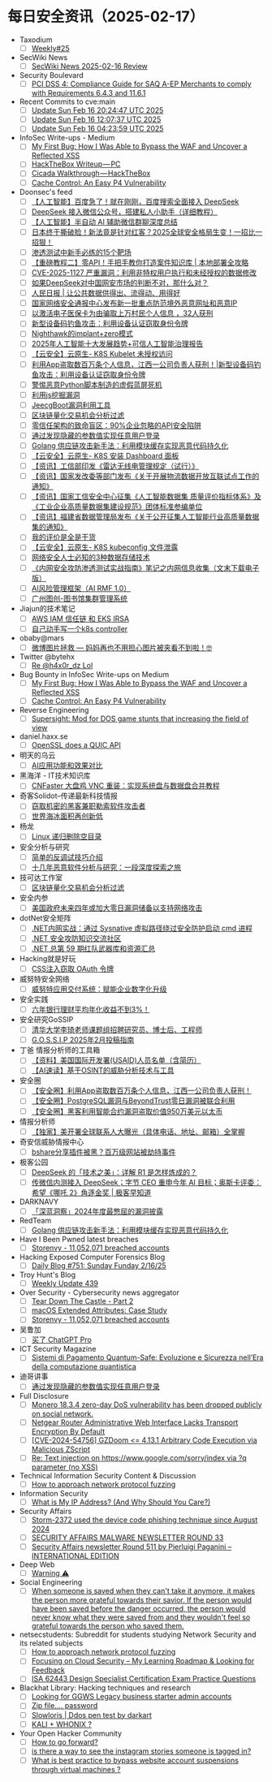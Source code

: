 # 每日安全资讯（2025-02-17）

- Taxodium
  - [ ] [Weekly#25](https://taxodium.ink/25.html)
- SecWiki News
  - [ ] [SecWiki News 2025-02-16 Review](http://www.sec-wiki.com/?2025-02-16)
- Security Boulevard
  - [ ] [PCI DSS 4: Compliance Guide for SAQ A-EP Merchants to comply with Requirements 6.4.3 and 11.6.1](https://securityboulevard.com/2025/02/pci-dss-4-compliance-guide-for-saq-a-ep-merchants-to-comply-with-requirements-6-4-3-and-11-6-1/)
- Recent Commits to cve:main
  - [ ] [Update Sun Feb 16 20:24:47 UTC 2025](https://github.com/trickest/cve/commit/85c25c16a8aa5eca170882f564c21848e57174b8)
  - [ ] [Update Sun Feb 16 12:07:37 UTC 2025](https://github.com/trickest/cve/commit/8d696b6b5655db644b5ca98bb4a2196c2bc3682d)
  - [ ] [Update Sun Feb 16 04:23:59 UTC 2025](https://github.com/trickest/cve/commit/c89c3905a940cab0845976d5923f2010a32824a2)
- InfoSec Write-ups - Medium
  - [ ] [My First Bug: How I Was Able to Bypass the WAF and Uncover a Reflected XSS](https://infosecwriteups.com/my-first-bug-how-i-was-able-to-bypass-the-waf-and-uncover-a-reflected-xss-e0534b6f05e4?source=rss----7b722bfd1b8d---4)
  - [ ] [HackTheBox Writeup — PC](https://infosecwriteups.com/hackthebox-writeup-pc-1c0178023411?source=rss----7b722bfd1b8d---4)
  - [ ] [Cicada Walkthrough — HackTheBox](https://infosecwriteups.com/cicada-walkthrough-hackthebox-a78ff36f869d?source=rss----7b722bfd1b8d---4)
  - [ ] [Cache Control: An Easy P4 Vulnerability](https://infosecwriteups.com/cache-control-an-easy-p4-vulnerability-746138597d10?source=rss----7b722bfd1b8d---4)
- Doonsec's feed
  - [ ] [【人工智能】百度急了！就在刚刚，百度搜索全面接入 DeepSeek](https://mp.weixin.qq.com/s?__biz=MzU1Mjk3MDY1OA==&mid=2247519417&idx=1&sn=52c6b27b91a8b6fa4724ee640b9548d1)
  - [ ] [DeepSeek 接入微信公众号，搭建私人小助手（详细教程）](https://mp.weixin.qq.com/s?__biz=Mzg2NDYwMDA1NA==&mid=2247544362&idx=1&sn=1c97a0ebc8850665b38f7390b53e5b3b)
  - [ ] [【人工智能】半自动 AI 辅助微信群聊深度总结](https://mp.weixin.qq.com/s?__biz=MzU1Mjk3MDY1OA==&mid=2247519407&idx=1&sn=d7b2c05453a8f9ade8e17be24118773f)
  - [ ] [日本终于撕破脸！新法竟是针对红客？2025全球安全格局生变！一招比一招狠！](https://mp.weixin.qq.com/s?__biz=MzI1Mjc3NTUwMQ==&mid=2247538734&idx=1&sn=d7772d5029c8c79c7c637ce23d5fc181)
  - [ ] [渗透测试中新手必练的15个靶场](https://mp.weixin.qq.com/s?__biz=MzU2MTc4NTEyNw==&mid=2247486535&idx=1&sn=1534f7bbb127be7ce371cfc8b8e35689)
  - [ ] [【重磅教程二】零API！手把手教你打造案件知识库 | 本地部署全攻略](https://mp.weixin.qq.com/s?__biz=MzI1NDMxOTkyNw==&mid=2247485397&idx=1&sn=df88518e168608393c6686127d9229a9)
  - [ ] [CVE-2025-1127 严重漏洞：利用非特权用户执行和未经授权的数据修改](https://mp.weixin.qq.com/s?__biz=MzkzMDY1Nzc5MQ==&mid=2247483815&idx=1&sn=70578fd573bed32f8b903487d3956a95)
  - [ ] [如果DeepSeek对中国网安市场的判断不对，那什么对？](https://mp.weixin.qq.com/s?__biz=MzAxOTk3NTg5OQ==&mid=2247492445&idx=1&sn=070b5c7c0c26851f19ea5a5605df286d)
  - [ ] [人民日报 | 让公共数据供得出、流得动、用得好](https://mp.weixin.qq.com/s?__biz=MzI5NTM4OTQ5Mg==&mid=2247634413&idx=1&sn=93329f92387082dd289ce97c2ff6d76c)
  - [ ] [国家网络安全通报中心发布新一批重点防范境外恶意网址和恶意IP](https://mp.weixin.qq.com/s?__biz=MzI5NTM4OTQ5Mg==&mid=2247634413&idx=2&sn=9d72f61eef287fa8097536421da8fce7)
  - [ ] [以激活电子医保卡为由骗取上万村民个人信息 ，32人获刑](https://mp.weixin.qq.com/s?__biz=MzI5NTM4OTQ5Mg==&mid=2247634413&idx=3&sn=1c1047d54e84ae08359e74d0456f9916)
  - [ ] [新型设备码钓鱼攻击：利用设备认证窃取身份令牌](https://mp.weixin.qq.com/s?__biz=MzI5NTM4OTQ5Mg==&mid=2247634413&idx=4&sn=18aaccd5ce20da8de3ae1b9d7f77fef4)
  - [ ] [Nighthawk的implant+zero模式](https://mp.weixin.qq.com/s?__biz=MzkzODc4NjE1OQ==&mid=2247483951&idx=1&sn=4578273089674e13a25bf9d3c80b3c3c)
  - [ ] [2025年人工智能十大发展趋势+可信人工智能治理报告](https://mp.weixin.qq.com/s?__biz=MjM5OTk4MDE2MA==&mid=2655266591&idx=1&sn=f93893d1d40531982900b65d73eabf06)
  - [ ] [【云安全】云原生- K8S Kubelet 未授权访问](https://mp.weixin.qq.com/s?__biz=MzUyNTUyNTA5OQ==&mid=2247484985&idx=1&sn=aa105132cdc3e4d362c479d53154963e)
  - [ ] [利用App盗取数百万条个人信息，江西一公司负责人获刑！|新型设备码钓鱼攻击：利用设备认证窃取身份令牌](https://mp.weixin.qq.com/s?__biz=MzAxMjE3ODU3MQ==&mid=2650608065&idx=1&sn=19c4634d13417fe9dd69bd5a70f56c83)
  - [ ] [警惕恶意Python脚本制造的虚假蓝屏死机](https://mp.weixin.qq.com/s?__biz=MzAxMjE3ODU3MQ==&mid=2650608065&idx=2&sn=80f0518cd5711e55d80fe6671e6c48c3)
  - [ ] [利用js挖掘漏洞](https://mp.weixin.qq.com/s?__biz=MzAxMjE3ODU3MQ==&mid=2650608065&idx=3&sn=c7d34eae06f416be4c6d10c950b6ec07)
  - [ ] [JeecgBoot漏洞利用工具](https://mp.weixin.qq.com/s?__biz=MzAxMjE3ODU3MQ==&mid=2650608065&idx=4&sn=9ed3b6993146eb17d459b44de92badb4)
  - [ ] [区块链量化交易机会分析过滤](https://mp.weixin.qq.com/s?__biz=MzU3NDY1NTYyOQ==&mid=2247486043&idx=1&sn=33e5790cb7cd1f86d257f42dc8247f6f)
  - [ ] [零信任架构的致命盲区：90%企业忽略的API安全陷阱](https://mp.weixin.qq.com/s?__biz=MzkyMTYyOTQ5NA==&mid=2247486256&idx=1&sn=64c28cb863906f287c9d2aa059dbbce4)
  - [ ] [通过发现隐藏的参数值实现任意用户登录](https://mp.weixin.qq.com/s?__biz=MzIzMTIzNTM0MA==&mid=2247497100&idx=1&sn=4cbb22f5bf940a02f2c8517e0b886d22)
  - [ ] [Golang 供应链攻击新手法：利用模块缓存实现恶意代码持久化](https://mp.weixin.qq.com/s?__biz=Mzg5NjAxNjc5OQ==&mid=2247484131&idx=1&sn=771c685b0d7260403c831578aed71c7b)
  - [ ] [【云安全】云原生- K8S 安装 Dashboard 面板](https://mp.weixin.qq.com/s?__biz=MzUyNTUyNTA5OQ==&mid=2247484968&idx=1&sn=f636d1e1102975220db1b38d7b9fa9b9)
  - [ ] [【资讯】工信部印发《雷达无线电管理规定（试行）》](https://mp.weixin.qq.com/s?__biz=MzU1NDY3NDgwMQ==&mid=2247549759&idx=1&sn=8dfd3153161f5f692da31dc8c0312882)
  - [ ] [【资讯】国家发改委等部门发布《关于开展物流数据开放互联试点工作的通知》](https://mp.weixin.qq.com/s?__biz=MzU1NDY3NDgwMQ==&mid=2247549759&idx=2&sn=618ee9f94d7f99855abb86ea215ed818)
  - [ ] [【资讯】国家工信安全中心征集《人工智能数据集 质量评价指标体系》及《工业企业高质量数据集建设规范》团体标准参编单位](https://mp.weixin.qq.com/s?__biz=MzU1NDY3NDgwMQ==&mid=2247549759&idx=3&sn=26d98800ee0351f8f9e907fa321485f8)
  - [ ] [【资讯】福建省数据管理局发布《关于公开征集人工智能行业高质量数据集的通知》](https://mp.weixin.qq.com/s?__biz=MzU1NDY3NDgwMQ==&mid=2247549759&idx=4&sn=d73a82f399836dab33d55a61b75c3a45)
  - [ ] [我的评价是全是干货](https://mp.weixin.qq.com/s?__biz=Mzg2ODYxMzY3OQ==&mid=2247518590&idx=1&sn=ec9c384eecb61d03eeff3755b485d16d)
  - [ ] [【云安全】云原生- K8S kubeconfig 文件泄露](https://mp.weixin.qq.com/s?__biz=MzUyNTUyNTA5OQ==&mid=2247484955&idx=1&sn=af5c7ad9e052f035cc91b068f36ab614)
  - [ ] [网络安全人士必知的3种数据存储技术](https://mp.weixin.qq.com/s?__biz=Mzg3NTU3NTY0Nw==&mid=2247489584&idx=1&sn=3f4929a6ddde75ce93b078e38ceb5bd3)
  - [ ] [《内网安全攻防渗透测试实战指南》笔记之内网信息收集（文末下载电子版）](https://mp.weixin.qq.com/s?__biz=MzkzNjQwOTc4MQ==&mid=2247490246&idx=1&sn=ac4af134a9f18c4e82e4667d23238f40)
  - [ ] [AI风险管理框架（AI RMF 1.0）](https://mp.weixin.qq.com/s?__biz=MzA5MTYyMDQ0OQ==&mid=2247493684&idx=1&sn=b091b3aa1b907b4902f583c39678cd29)
  - [ ] [广州图创-图书馆集群管理系统](https://mp.weixin.qq.com/s?__biz=MzkyOTg3ODc5OA==&mid=2247484390&idx=1&sn=b0e11805456198d8b62e8e9c7d8f1ac5)
- Jiajun的技术笔记
  - [ ] [AWS IAM 信任链 和 EKS IRSA](https://jiajunhuang.com/articles/2025_02_16-aws_iam.md.html)
  - [ ] [自己动手写一个k8s controller](https://jiajunhuang.com/articles/2025_02_16-k8s_controller.md.html)
- obaby@mars
  - [ ] [微博图片拯救 — 妈妈再也不用担心图片被夹看不到啦！🤓](https://h4ck.org.cn/2025/02/19296)
- Twitter @bytehx
  - [ ] [Re @h4x0r_dz Lol](https://x.com/bytehx343/status/1890959593586520221)
- Bug Bounty in InfoSec Write-ups on Medium
  - [ ] [My First Bug: How I Was Able to Bypass the WAF and Uncover a Reflected XSS](https://infosecwriteups.com/my-first-bug-how-i-was-able-to-bypass-the-waf-and-uncover-a-reflected-xss-e0534b6f05e4?source=rss----7b722bfd1b8d--bug_bounty)
  - [ ] [Cache Control: An Easy P4 Vulnerability](https://infosecwriteups.com/cache-control-an-easy-p4-vulnerability-746138597d10?source=rss----7b722bfd1b8d--bug_bounty)
- Reverse Engineering
  - [ ] [Supersight: Mod for DOS game stunts that increasing the field of view](https://www.reddit.com/r/ReverseEngineering/comments/1iqom9x/supersight_mod_for_dos_game_stunts_that/)
- daniel.haxx.se
  - [ ] [OpenSSL does a QUIC API](https://daniel.haxx.se/blog/2025/02/16/openssl-does-a-quic-api/)
- 明天的乌云
  - [ ] [AI应用功能和效果对比](https://blog.xlab.app/p/274d272e/)
- 黑海洋 - IT技术知识库
  - [ ] [CNFaster 大盘鸡 VNC 重装：实现系统盘与数据盘合并教程](https://blog.upx8.com/4692)
- 奇客Solidot–传递最新科技情报
  - [ ] [窃取机密的黑客兼职勒索软件攻击者](https://www.solidot.org/story?sid=80569)
  - [ ] [世界海冰面积再创新低](https://www.solidot.org/story?sid=80568)
- 杨龙
  - [ ] [Linux 递归删除空目录](https://www.yanglong.pro/linux-%e9%80%92%e5%bd%92%e5%88%a0%e9%99%a4%e7%a9%ba%e7%9b%ae%e5%bd%95/)
- 安全分析与研究
  - [ ] [简单的反调试技巧介绍](https://mp.weixin.qq.com/s?__biz=MzA4ODEyODA3MQ==&mid=2247490541&idx=1&sn=c69072f45da7f28ba4f9d3b1d36842f0&chksm=902fb4c5a7583dd31ea009e16ee6710d06ecf16bfb37fcdcf43a474442179e1d7f615a89a8c1&scene=58&subscene=0#rd)
  - [ ] [十几年恶意软件分析与研究：一段深度探索之旅](https://mp.weixin.qq.com/s?__biz=MzA4ODEyODA3MQ==&mid=2247490541&idx=2&sn=42560e0a96a80c273cf062969c696571&chksm=902fb4c5a7583dd3f2a878caebcfc8a808ed861ad2dfb9073a8a6472440264f30c80d1def289&scene=58&subscene=0#rd)
- 技可达工作室
  - [ ] [区块链量化交易机会分析过滤](https://mp.weixin.qq.com/s?__biz=MzU3NDY1NTYyOQ==&mid=2247486043&idx=1&sn=33e5790cb7cd1f86d257f42dc8247f6f&chksm=fd2e57b9ca59deaf907c0bab336929a7bb03540db0bb0bb1e418acbe9c9c329376d7ef205229&scene=58&subscene=0#rd)
- 安全内参
  - [ ] [美国政府未来四年或加大零日漏洞储备以支持网络攻击](https://mp.weixin.qq.com/s?__biz=MzI4NDY2MDMwMw==&mid=2247513743&idx=1&sn=bbb290f45690884b2d92cb3ec0bf760f&chksm=ebfaf1afdc8d78b92f3fb8b13ebc111cdad67d8be35c9a874ee997f4c9d499be3a46bd60a3bd&scene=58&subscene=0#rd)
- dotNet安全矩阵
  - [ ] [.NET内网实战：通过 Sysnative 虚拟路径绕过安全防护启动 cmd 进程](https://mp.weixin.qq.com/s?__biz=MzUyOTc3NTQ5MA==&mid=2247498942&idx=1&sn=f779ffbc30c49d88a3c6ccbe1625fc2b&chksm=fa595253cd2edb45abcc79144dbc8873e212c8db66e39c12c95e93ef856f808ebdeb74e1589c&scene=58&subscene=0#rd)
  - [ ] [.NET 安全攻防知识交流社区](https://mp.weixin.qq.com/s?__biz=MzUyOTc3NTQ5MA==&mid=2247498942&idx=2&sn=bccc4e2902cdd8f7049b39cf64bca881&chksm=fa595253cd2edb45a158c014c7f38486df71abe0bb08d9d3a687bf43101450eb4607425618ec&scene=58&subscene=0#rd)
  - [ ] [.NET 总第 59 期红队武器库和资源汇总](https://mp.weixin.qq.com/s?__biz=MzUyOTc3NTQ5MA==&mid=2247498942&idx=3&sn=30453eabb7ccc7e94c290a7af873cdd0&chksm=fa595253cd2edb457742822877558f3d2fbba7883f09430f588b2c4b4add35f94ee8e3ba6a16&scene=58&subscene=0#rd)
- Hacking就是好玩
  - [ ] [CSS注入窃取 OAuth 令牌](https://mp.weixin.qq.com/s?__biz=MzU2NzcwNTY3Mg==&mid=2247485259&idx=1&sn=cc67d3e812d30931d55cee5328b1d66a&chksm=fc986e6ccbefe77aa1b5b2c98a56ddebea7a321884e9cd91443e7c31a542a12e2a75b6eec628&scene=58&subscene=0#rd)
- 威努特安全网络
  - [ ] [威努特应用交付系统：赋能企业数字化升级](https://mp.weixin.qq.com/s?__biz=MzAwNTgyODU3NQ==&mid=2651131142&idx=1&sn=e6314964292db1e72adb331e2d97c475&chksm=80e717b6b7909ea01f0d5127814e55c49bacfe378bb79144e8834231e514f21de62e47463273&scene=58&subscene=0#rd)
- 安全实践
  - [ ] [六年银行理财平均年化收益不到3%！](https://mp.weixin.qq.com/s?__biz=MzI5NzAzMDg0NA==&mid=2650698001&idx=1&sn=6f891cca7d833478db0f9a6bc6494ef8&chksm=f4b194c2c3c61dd4ca2c67688fe04137b61a34273a9603acf16e3d3e413dedc80deda33d7814&scene=58&subscene=0#rd)
- 安全研究GoSSIP
  - [ ] [清华大学李琦老师课题组招聘研究员、博士后、工程师](https://mp.weixin.qq.com/s?__biz=Mzg5ODUxMzg0Ng==&mid=2247499746&idx=1&sn=7e7b2af4606b5272da82b48b9de33ea9&chksm=c063d13bf714582dd6e4f5636e40bbb7c609e6063d98eac11cdb23e8a87f02c78d08139e060c&scene=58&subscene=0#rd)
  - [ ] [G.O.S.S.I.P 2025年2月投稿指南](https://mp.weixin.qq.com/s?__biz=Mzg5ODUxMzg0Ng==&mid=2247499746&idx=2&sn=ae0c97fc6cff87a6895f40575b1c7d22&chksm=c063d13bf714582dedec389455688cea1378c4842f991ed3e80777eb45aeb6819552b218f650&scene=58&subscene=0#rd)
- 丁爸 情报分析师的工具箱
  - [ ] [【资料】美国国际开发署(USAID)人员名单（含简历）](https://mp.weixin.qq.com/s?__biz=MzI2MTE0NTE3Mw==&mid=2651149077&idx=1&sn=a5f9da8112d5424f2e1adc503de35956&chksm=f1af242fc6d8ad39d6fdede8d3edafc6ede9bea8abcf0da83be750b6d1eae1957605e8d9298e&scene=58&subscene=0#rd)
  - [ ] [【AI速读】基于OSINT的威胁分析技术与工具](https://mp.weixin.qq.com/s?__biz=MzI2MTE0NTE3Mw==&mid=2651149077&idx=2&sn=1062004a0a5000e437cd2e67e74fe0c1&chksm=f1af242fc6d8ad39753fcbdbbc13d1fc441c67267a6097675ab647a64060317a045fd3ed22a8&scene=58&subscene=0#rd)
- 安全圈
  - [ ] [【安全圈】利用App盗取数百万条个人信息，江西一公司负责人获刑！](https://mp.weixin.qq.com/s?__biz=MzIzMzE4NDU1OQ==&mid=2652067846&idx=1&sn=21a4530ad00ec5af97103e9590e7dce0&chksm=f36e7446c419fd505740a7be24003423b4095bfe7d748e446ca292058be28d21349a41e3e8ba&scene=58&subscene=0#rd)
  - [ ] [【安全圈】PostgreSQL漏洞与BeyondTrust零日漏洞被联合利用](https://mp.weixin.qq.com/s?__biz=MzIzMzE4NDU1OQ==&mid=2652067846&idx=2&sn=cd94ea7cada0daf8d439805d2653a055&chksm=f36e7446c419fd50cde0d3757dc46b33e360ae50088fab68c8f1bf59a63968103fa017346904&scene=58&subscene=0#rd)
  - [ ] [【安全圈】黑客利用智能合约漏洞盗取价值950万美元以太币](https://mp.weixin.qq.com/s?__biz=MzIzMzE4NDU1OQ==&mid=2652067846&idx=3&sn=4a1a9e96de810a8e68ea6951a76de7f0&chksm=f36e7446c419fd504982da27ae887c04989ac69ea58bb83a114c6f744af86431bbbc9d786afe&scene=58&subscene=0#rd)
- 情报分析师
  - [ ] [【独家】美开署全球联系人大曝光（具体电话、地址、邮箱）全掌握](https://mp.weixin.qq.com/s?__biz=MzA3Mjc1MTkwOA==&mid=2650559728&idx=1&sn=297d1f16c389ccd5f7f659e9931d0e75&chksm=87117abbb066f3ad4c972c0723e61e48f7d65330bc68fa31345dc347736c6d9a2d6cf17352c6&scene=58&subscene=0#rd)
- 奇安信威胁情报中心
  - [ ] [bshare分享插件被黑？百万级网站被劫持事件](https://mp.weixin.qq.com/s?__biz=MzI2MDc2MDA4OA==&mid=2247513994&idx=1&sn=215f43f75089a70e967562ff9cb233a4&chksm=ea6640fddd11c9ebd873c8a5113d9d372006161766f94d417d689c768426fd3279b6b7e9d971&scene=58&subscene=0#rd)
- 极客公园
  - [ ] [DeepSeek 的「技术之美」：详解 R1 是怎样炼成的？](https://mp.weixin.qq.com/s?__biz=MTMwNDMwODQ0MQ==&mid=2653073814&idx=1&sn=af59676d398794d2c0bae42aa2c44cc7&chksm=7e57cc2049204536673a70b6bd8996ed91e12c27ba6b68594d4feb72aebbb4726daed8b70759&scene=58&subscene=0#rd)
  - [ ] [传微信内测接入 DeepSeek；字节 CEO 重申今年 AI 目标；奥斯卡评委：希望《哪吒 2》角逐金奖 | 极客早知道](https://mp.weixin.qq.com/s?__biz=MTMwNDMwODQ0MQ==&mid=2653073857&idx=1&sn=46a192d6e11f6e6faca52858a349e07e&chksm=7e57cc77492045610add6330b33aa9a46c0b640bde84bdfa1c91ba1230e10e0ef99f6bc5863c&scene=58&subscene=0#rd)
- DARKNAVY
  - [ ] [「深蓝洞察」2024年度最憋屈的漏洞披露](https://mp.weixin.qq.com/s?__biz=MzkyMjM5MTk3NQ==&mid=2247487151&idx=1&sn=6437eeee03cd6a0c9213f5e797660259&chksm=c1f44a67f683c371aaaf437521f445b7dd0eba5ee90307695745c9edfa0ac424789b37c0091b&scene=58&subscene=0#rd)
- RedTeam
  - [ ] [Golang 供应链攻击新手法：利用模块缓存实现恶意代码持久化](https://mp.weixin.qq.com/s?__biz=Mzg5NjAxNjc5OQ==&mid=2247484131&idx=1&sn=771c685b0d7260403c831578aed71c7b&chksm=c006ca13f77143059b30d30d7de1a6e54b0875c477e5831fd6327041ece3e757d4e5ce36fe95&scene=58&subscene=0#rd)
- Have I Been Pwned latest breaches
  - [ ] [Storenvy - 11,052,071 breached accounts](https://haveibeenpwned.com/PwnedWebsites#Storenvy)
- Hacking Exposed Computer Forensics Blog
  - [ ] [Daily Blog #751: Sunday Funday 2/16/25](https://www.hecfblog.com/2025/02/daily-blog-751-sunday-funday-21625.html)
- Troy Hunt's Blog
  - [ ] [Weekly Update 439](https://www.troyhunt.com/weekly-update-439/)
- Over Security - Cybersecurity news aggregator
  - [ ] [Tear Down The Castle - Part 2](https://dfir.ch/posts/tear_down_castle_part_two/)
  - [ ] [macOS Extended Attributes: Case Study](https://dfir.ch/posts/macos_extended_attributes/)
  - [ ] [Storenvy - 11,052,071 breached accounts](https://haveibeenpwned.com/PwnedWebsites#Storenvy)
- 吴鲁加
  - [ ] [买了 ChatGPT Pro](https://mp.weixin.qq.com/s?__biz=Mzg5NDY4ODM1MA==&mid=2247485191&idx=1&sn=4c4f64fae2997f3098f77fe77af25b59&chksm=c01a8a36f76d0320859f9c7c8b991923850a5f6afb77e98a25889e2888e39b34a32f6ef06a53&scene=58&subscene=0#rd)
- ICT Security Magazine
  - [ ] [Sistemi di Pagamento Quantum-Safe: Evoluzione e Sicurezza nell’Era della computazione quantistica](https://www.ictsecuritymagazine.com/articoli/sistemi-di-pagamento/)
- 迪哥讲事
  - [ ] [通过发现隐藏的参数值实现任意用户登录](https://mp.weixin.qq.com/s?__biz=MzIzMTIzNTM0MA==&mid=2247497100&idx=1&sn=4cbb22f5bf940a02f2c8517e0b886d22&chksm=e8a5ffefdfd276f9063160c84682dc4572ad169a402c560d84612747514cccb6f08ea574fbf6&scene=58&subscene=0#rd)
- Full Disclosure
  - [ ] [Monero 18.3.4 zero-day DoS vulnerability has been dropped	publicly on social network.](https://seclists.org/fulldisclosure/2025/Feb/13)
  - [ ] [Netgear Router Administrative Web Interface Lacks Transport Encryption By Default](https://seclists.org/fulldisclosure/2025/Feb/12)
  - [ ] [[CVE-2024-54756] GZDoom <= 4.13.1 Arbitrary Code Execution via	Malicious ZScript](https://seclists.org/fulldisclosure/2025/Feb/11)
  - [ ] [Re: Text injection on https://www.google.com/sorry/index via ?q parameter (no XSS)](https://seclists.org/fulldisclosure/2025/Feb/10)
- Technical Information Security Content & Discussion
  - [ ] [How to approach network protocol fuzzing](https://www.reddit.com/r/netsec/comments/1iqycw1/how_to_approach_network_protocol_fuzzing/)
- Information Security
  - [ ] [What is My IP Address? (And Why Should You Care?)](https://www.reddit.com/r/Information_Security/comments/1iqs3pf/what_is_my_ip_address_and_why_should_you_care/)
- Security Affairs
  - [ ] [Storm-2372 used the device code phishing technique since August 2024](https://securityaffairs.com/174270/apt/storm-2372-used-device-code-phishing-technique.html)
  - [ ] [SECURITY AFFAIRS MALWARE NEWSLETTER ROUND 33](https://securityaffairs.com/174262/malware/security-affairs-malware-newsletter-round-33.html)
  - [ ] [Security Affairs newsletter Round 511 by Pierluigi Paganini – INTERNATIONAL EDITION](https://securityaffairs.com/174255/security/security-affairs-newsletter-round-511-by-pierluigi-paganini-international-edition.html)
- Deep Web
  - [ ] [Warning ⚠️](https://www.reddit.com/r/deepweb/comments/1iqu20r/warning/)
- Social Engineering
  - [ ] [When someone is saved when they can't take it anymore, it makes the person more grateful towards their savior. If the person would have been saved before the danger occurred, the person would never know what they were saved from and they wouldn't feel so grateful towards the person who saved them.](https://www.reddit.com/r/SocialEngineering/comments/1iqq532/when_someone_is_saved_when_they_cant_take_it/)
- netsecstudents: Subreddit for students studying Network Security and its related subjects
  - [ ] [How to approach network protocol fuzzing](https://www.reddit.com/r/netsecstudents/comments/1iqyjea/how_to_approach_network_protocol_fuzzing/)
  - [ ] [Focusing on Cloud Security – My Learning Roadmap & Looking for Feedback](https://www.reddit.com/r/netsecstudents/comments/1iqvir4/focusing_on_cloud_security_my_learning_roadmap/)
  - [ ] [ISA 62443 Design Specialist Certification Exam Practice Questions](https://www.reddit.com/r/netsecstudents/comments/1iqhqrw/isa_62443_design_specialist_certification_exam/)
- Blackhat Library: Hacking techniques and research
  - [ ] [Looking for GGWS Legacy business starter admin accounts](https://www.reddit.com/r/blackhat/comments/1iqtf2w/looking_for_ggws_legacy_business_starter_admin/)
  - [ ] [Zip file.... password](https://www.reddit.com/r/blackhat/comments/1iqwm75/zip_file_password/)
  - [ ] [Slowloris | Ddos pen test by darkart](https://www.reddit.com/r/blackhat/comments/1iqw8mf/slowloris_ddos_pen_test_by_darkart/)
  - [ ] [KALI + WHONIX ?](https://www.reddit.com/r/blackhat/comments/1iqs27l/kali_whonix/)
- Your Open Hacker Community
  - [ ] [How to go forward?](https://www.reddit.com/r/HowToHack/comments/1iqijm7/how_to_go_forward/)
  - [ ] [is there a way to see the instagram stories someone is tagged in?](https://www.reddit.com/r/HowToHack/comments/1ir21bq/is_there_a_way_to_see_the_instagram_stories/)
  - [ ] [What is best practice to bypass website account suspensions through virtual machines ?](https://www.reddit.com/r/HowToHack/comments/1iqfyti/what_is_best_practice_to_bypass_website_account/)
